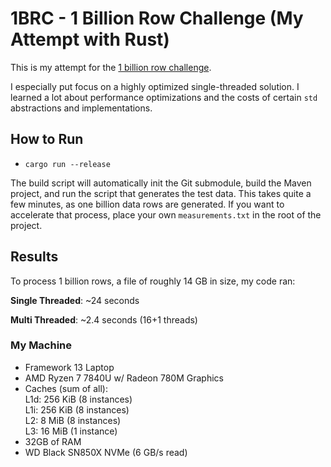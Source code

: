 # 1BRC - 1 Billion Row Challenge (My Attempt with Rust)

This is my attempt for the [1 billion row challenge](https://github.com/gunnarmorling/1brc).

I especially put focus on a highly optimized single-threaded solution. I learned
a lot about performance optimizations and the costs of certain `std`
abstractions and implementations.


## How to Run

- `cargo run --release`

The build script will automatically init the Git submodule, build the Maven
project, and run the script that generates the test data. This takes quite a
few minutes, as one billion data rows are generated. If you want to accelerate
that process, place your own `measurements.txt` in the root of the project.

## Results

To process 1 billion rows, a file of roughly 14 GB in size, my code ran:

**Single Threaded**: ~24 seconds

**Multi Threaded**: ~2.4 seconds (16+1 threads)

### My Machine

- Framework 13 Laptop
- AMD Ryzen 7 7840U w/ Radeon  780M Graphics
- Caches (sum of all):\
  L1d:                    256 KiB (8 instances)\
  L1i:                    256 KiB (8 instances)\
  L2:                     8 MiB (8 instances)\
  L3:                     16 MiB (1 instance)
- 32GB of RAM
- WD Black SN850X NVMe (6 GB/s read)
